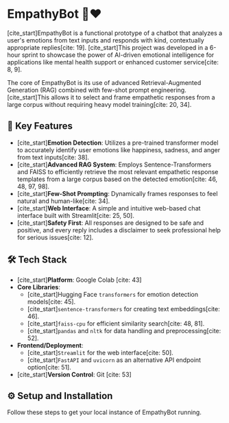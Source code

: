 # EmpathyBot 🤖❤️

[cite_start]EmpathyBot is a functional prototype of a chatbot that analyzes a user's emotions from text inputs and responds with kind, contextually appropriate replies[cite: 19]. [cite_start]This project was developed in a 6-hour sprint to showcase the power of AI-driven emotional intelligence for applications like mental health support or enhanced customer service[cite: 8, 9].

The core of EmpathyBot is its use of advanced Retrieval-Augmented Generation (RAG) combined with few-shot prompt engineering. [cite_start]This allows it to select and frame empathetic responses from a large corpus without requiring heavy model training[cite: 20, 34].

## 🚀 Key Features

* [cite_start]**Emotion Detection**: Utilizes a pre-trained transformer model to accurately identify user emotions like happiness, sadness, and anger from text inputs[cite: 38].
* [cite_start]**Advanced RAG System**: Employs Sentence-Transformers and FAISS to efficiently retrieve the most relevant empathetic response templates from a large corpus based on the detected emotion[cite: 46, 48, 97, 98].
* [cite_start]**Few-Shot Prompting**: Dynamically frames responses to feel natural and human-like[cite: 34].
* [cite_start]**Web Interface**: A simple and intuitive web-based chat interface built with Streamlit[cite: 25, 50].
* [cite_start]**Safety First**: All responses are designed to be safe and positive, and every reply includes a disclaimer to seek professional help for serious issues[cite: 12].

## 🛠️ Tech Stack

* [cite_start]**Platform**: Google Colab [cite: 43]
* **Core Libraries**:
    * [cite_start]Hugging Face `transformers` for emotion detection models[cite: 45].
    * [cite_start]`sentence-transformers` for creating text embeddings[cite: 46].
    * [cite_start]`faiss-cpu` for efficient similarity search[cite: 48, 81].
    * [cite_start]`pandas` and `nltk` for data handling and preprocessing[cite: 52].
* **Frontend/Deployment**:
    * [cite_start]`Streamlit` for the web interface[cite: 50].
    * [cite_start]`FastAPI` and `uvicorn` as an alternative API endpoint option[cite: 51].
* [cite_start]**Version Control**: Git [cite: 53]

## ⚙️ Setup and Installation

Follow these steps to get your local instance of EmpathyBot running.
